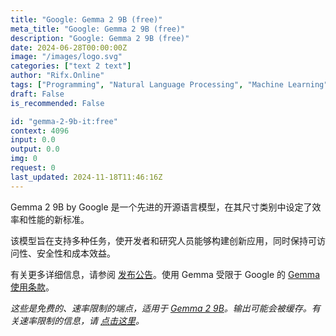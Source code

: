 ```yaml
---
title: "Google: Gemma 2 9B (free)"
meta_title: "Google: Gemma 2 9B (free)"
description: "Google: Gemma 2 9B (free)"
date: 2024-06-28T00:00:00Z
image: "/images/logo.svg"
categories: ["text 2 text"]
author: "Rifx.Online"
tags: ["Programming", "Natural Language Processing", "Machine Learning", "Open Source", "Technology/Web", "Free"]
draft: False
is_recommended: False

id: "gemma-2-9b-it:free"
context: 4096
input: 0.0
output: 0.0
img: 0
request: 0
last_updated: 2024-11-18T11:46:16Z
---
```


Gemma 2 9B by Google 是一个先进的开源语言模型，在其尺寸类别中设定了效率和性能的新标准。

该模型旨在支持多种任务，使开发者和研究人员能够构建创新应用，同时保持可访问性、安全性和成本效益。

有关更多详细信息，请参阅 [发布公告](https://blog.google/technology/developers/google-gemma-2/)。使用 Gemma 受限于 Google 的 [Gemma 使用条款](https://ai.google.dev/gemma/terms)。

_这些是免费的、速率限制的端点，适用于 [Gemma 2 9B](/google/gemma-2-9b-it)。输出可能会被缓存。有关速率限制的信息，请 [点击这里](/docs/limits)。_

